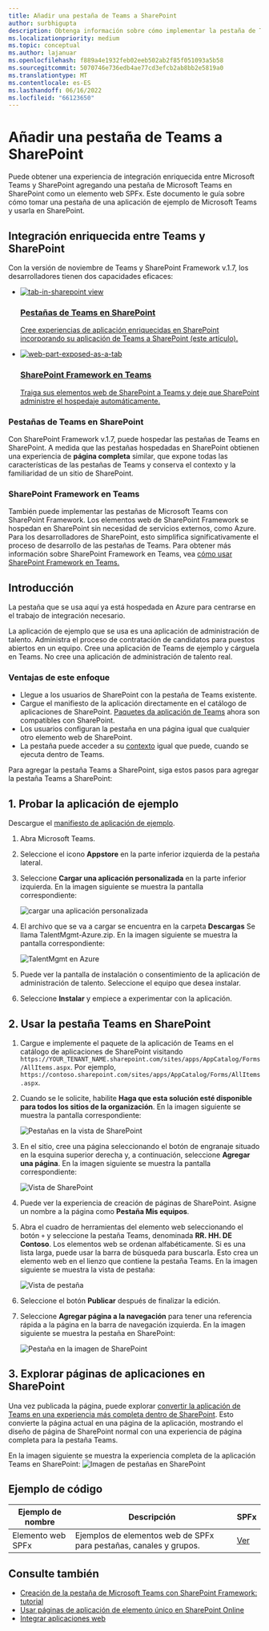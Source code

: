 ```yaml
---
title: Añadir una pestaña de Teams a SharePoint
author: surbhigupta
description: Obtenga información sobre cómo implementar la pestaña de Teams existente en SharePoint como un elemento web de SharePoint Framework mediante ejemplos de código.
ms.localizationpriority: medium
ms.topic: conceptual
ms.author: lajanuar
ms.openlocfilehash: f889a4e1932feb02eeb502ab2f85f051093a5b58
ms.sourcegitcommit: 5070746e736edb4ae77cd3efcb2ab8bb2e5819a0
ms.translationtype: MT
ms.contentlocale: es-ES
ms.lasthandoff: 06/16/2022
ms.locfileid: "66123650"
---
```

# <a name="add-teams-tab-to-sharepoint"></a>Añadir una pestaña de Teams a SharePoint

Puede obtener una experiencia de integración enriquecida entre Microsoft Teams y SharePoint agregando una pestaña de Microsoft Teams en SharePoint como un elemento web SPFx. Este documento le guía sobre cómo tomar una pestaña de una aplicación de ejemplo de Microsoft Teams y usarla en SharePoint.

## <a name="rich-integration-between-teams-and-sharepoint"></a>Integración enriquecida entre Teams y SharePoint

Con la versión de noviembre de Teams y SharePoint Framework v.1.7, los desarrolladores tienen dos capacidades eficaces:

<ul  class="panelContent cardsC">
<li>
    <a href="#introduction">
        <div class="cardSize">
            <div class="cardPadding">
                <div class="card">
                    <div class="cardImageOuter">
                        <div class="cardImage bgdAccent1">
                            <img src="~/assets/images/tabs/tabs-in-sharepoint/image084.png" alt="tab-in-sharepoint view"/>
                        </div>
                    </div>
                    <div class="cardText">
                        <h3>Pestañas de Teams en SharePoint</h3>
                        <p>Cree experiencias de aplicación enriquecidas en SharePoint incorporando su aplicación de Teams a SharePoint (este artículo).</p>
                    </div>
                </div>
            </div>
        </div>
    </a>
</li>
<li>
    <a href="/sharepoint/dev/spfx/web-parts/get-started/using-web-part-as-ms-teams-tab">
        <div class="cardSize">
            <div class="cardPadding">
                <div class="card">
                    <div class="cardImageOuter">
                        <div class="cardImage bgdAccent1">
                            <img src="~/assets/images/tabs/tabs-in-sharepoint/SharePoint-web-part-exposed-as-a-Tab-in-Microsoft-Teams.png" alt="web-part-exposed-as-a-tab" />
                        </div>
                    </div>
                    <div class="cardText">
                        <h3>SharePoint Framework en Teams</h3>
                        <p>Traiga sus elementos web de SharePoint a Teams y deje que SharePoint administre el hospedaje automáticamente.</p>
                    </div>
                </div>
            </div>
        </div>
    </a>
</li>
</ul>

### <a name="teams-tabs-in-sharepoint"></a>Pestañas de Teams en SharePoint

Con SharePoint Framework v.1.7, puede hospedar las pestañas de Teams en SharePoint. A medida que las pestañas hospedadas en SharePoint obtienen una experiencia de **página completa** similar, que expone todas las características de las pestañas de Teams y conserva el contexto y la familiaridad de un sitio de SharePoint.

### <a name="sharepoint-framework-in-teams"></a>SharePoint Framework en Teams

También puede implementar las pestañas de Microsoft Teams con SharePoint Framework. Los elementos web de SharePoint Framework se hospedan en SharePoint sin necesidad de servicios externos, como Azure. Para los desarrolladores de SharePoint, esto simplifica significativamente el proceso de desarrollo de las pestañas de Teams. Para obtener más información sobre SharePoint Framework en Teams, vea [cómo usar SharePoint Framework en Teams.](/sharepoint/dev/spfx/web-parts/get-started/using-web-part-as-ms-teams-tab)

## <a name="introduction"></a>Introducción

La pestaña que se usa aquí ya está hospedada en Azure para centrarse en el trabajo de integración necesario.

La aplicación de ejemplo que se usa es una aplicación de administración de talento. Administra el proceso de contratación de candidatos para puestos abiertos en un equipo. Cree una aplicación de Teams de ejemplo y cárguela en Teams. No cree una aplicación de administración de talento real.

### <a name="benefits-of-this-approach"></a>Ventajas de este enfoque

* Llegue a los usuarios de SharePoint con la pestaña de Teams existente.
* Cargue el manifiesto de la aplicación directamente en el catálogo de aplicaciones de SharePoint. [Paquetes da aplicación de Teams](~/concepts/build-and-test/apps-package.md) ahora son compatibles con SharePoint.
* Los usuarios configuran la pestaña en una página igual que cualquier otro elemento web de SharePoint.
* La pestaña puede acceder a su [contexto](~/tabs/how-to/access-teams-context.md) igual que puede, cuando se ejecuta dentro de Teams.

Para agregar la pestaña Teams a SharePoint, siga estos pasos para agregar la pestaña Teams a SharePoint:

## <a name="1-test-the-sample-app"></a>1. Probar la aplicación de ejemplo

Descargue el [manifiesto de aplicación de ejemplo](https://github.com/MicrosoftDocs/msteams-docs/raw/master/msteams-platform/assets/downloads/TalentMgmt-Azure.zip).

1. Abra Microsoft Teams.
1. Seleccione el icono **Appstore** en la parte inferior izquierda de la pestaña lateral.
1. Seleccione **Cargar una aplicación personalizada** en la parte inferior izquierda. En la imagen siguiente se muestra la pantalla correspondiente:  

    ![cargar una aplicación personalizada](~/assets/images/tabs/tabs-in-sharepoint/upload-custom-app.png)

1. El archivo que se va a cargar se encuentra en la carpeta **Descargas** Se llama TalentMgmt-Azure.zip. En la imagen siguiente se muestra la pantalla correspondiente:

    ![TalentMgmt en Azure](~/assets/images/tabs/tabs-in-sharepoint/talentmgmt-azure.png)

1. Puede ver la pantalla de instalación o consentimiento de la aplicación de administración de talento. Seleccione el equipo que desea instalar.
1. Seleccione **Instalar** y empiece a experimentar con la aplicación.

## <a name="2-use-teams-tab-in-sharepoint"></a>2. Usar la pestaña Teams en SharePoint

1. Cargue e implemente el paquete de la aplicación de Teams en el catálogo de aplicaciones de SharePoint visitando `https://YOUR_TENANT_NAME.sharepoint.com/sites/apps/AppCatalog/Forms/AllItems.aspx`. Por ejemplo, `https://contoso.sharepoint.com/sites/apps/AppCatalog/Forms/AllItems.aspx`.

1. Cuando se le solicite, habilite **Haga que esta solución esté disponible para todos los sitios de la organización**.
En la imagen siguiente se muestra la pantalla correspondiente:

   ![Pestañas en la vista de SharePoint](~/assets/images/tabs/tabs-in-sharepoint/image065.png)

1. En el sitio, cree una página seleccionando el botón de engranaje situado en la esquina superior derecha y, a continuación, seleccione **Agregar una página**.
En la imagen siguiente se muestra la pantalla correspondiente:

   ![Vista de SharePoint](~/assets/images/tabs/tabs-in-sharepoint/image066.png)

1. Puede ver la experiencia de creación de páginas de SharePoint. Asigne un nombre a la página como **Pestaña Mis equipos**.

1. Abra el cuadro de herramientas del elemento web seleccionando el botón `+` y seleccione la pestaña Teams, denominada **RR. HH. DE Contoso**. Los elementos web se ordenan alfabéticamente. Si es una lista larga, puede usar la barra de búsqueda para buscarla. Esto crea un elemento web en el lienzo que contiene la pestaña Teams. En la imagen siguiente se muestra la vista de pestaña:

   ![Vista de pestaña](~/assets/images/tabs/tabs-in-sharepoint/image071.png)

1. Seleccione el botón **Publicar** después de finalizar la edición.

1. Seleccione **Agregar página a la navegación** para tener una referencia rápida a la página en la barra de navegación izquierda.
En la imagen siguiente se muestra la pestaña en SharePoint:

   ![Pestaña en la imagen de SharePoint](~/assets/images/tabs/tabs-in-sharepoint/image073.png)

## <a name="3-explore-app-pages-in-sharepoint"></a>3. Explorar páginas de aplicaciones en SharePoint

Una vez publicada la página, puede explorar [convertir la aplicación de Teams en una experiencia más completa dentro de SharePoint](/sharepoint/dev/spfx/web-parts/single-part-app-pages). Esto convierte la página actual en una página de la aplicación, mostrando el diseño de página de SharePoint normal con una experiencia de página completa para la pestaña Teams.

En la imagen siguiente se muestra la experiencia completa de la aplicación Teams en SharePoint: ![Imagen de pestañas en SharePoint](~/assets/images/tabs/tabs-in-sharepoint/image085.png)

## <a name="code-sample"></a>Ejemplo de código

| **Ejemplo de nombre** | **Descripción** | **SPFx** |
|-----------------|-----------------|----------|
| Elemento web SPFx | Ejemplos de elementos web de SPFx para pestañas, canales y grupos. | [Ver](https://github.com/OfficeDev/Microsoft-Teams-Samples/tree/main/samples/tab-channel-group/spfx)

## <a name="see-also"></a>Consulte también

* [Creación de la pestaña de Microsoft Teams con SharePoint Framework: tutorial](/sharepoint/dev/spfx/web-parts/get-started/using-web-part-as-ms-teams-tab)
* [Usar páginas de aplicación de elemento único en SharePoint Online](/sharepoint/dev/spfx/web-parts/single-part-app-pages)
* [Integrar aplicaciones web](~/samples/integrate-web-apps-overview.md)

